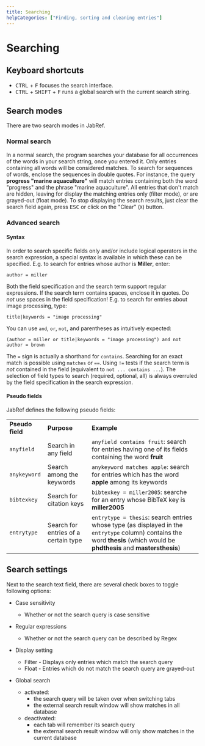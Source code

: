 ```yaml
---
title: Searching
helpCategories: ["Finding, sorting and cleaning entries"]
---
```


# Searching

## Keyboard shortcuts

- <kbd>CTRL</kbd> + <kbd>F</kbd> focuses the search interface.
- <kbd>CTRL</kbd> + <kbd>SHIFT</kbd> + <kbd>F</kbd> runs a global search with the current search string.

## Search modes

There are two search modes in JabRef.

### Normal search

In a normal search, the program searches your database for all occurrences of the words in your search string, once you entered it.
Only entries containing all words will be considered matches.
To search for sequences of words, enclose the sequences in double quotes.
For instance, the query **progress "marine aquaculture"** will match entries containing both the word "progress" and the phrase "marine aquaculture".
All entries that don't match are hidden, leaving for display the matching entries only (filter mode), or are grayed-out (float mode).
To stop displaying the search results, just clear the search field again, press <kbd>ESC</kbd> or click on the "Clear" (`X`) button.

### <a href="" id="advanced"></a>Advanced search

#### Syntax

In order to search specific fields only and/or include logical operators in the search expression, a special syntax is available in which these can be specified. E.g. to search for entries whose author is **Miller**, enter:

`author = miller`

Both the field specification and the search term support regular expressions.
If the search term contains spaces, enclose it in quotes.
Do *not* use spaces in the field specification!
E.g. to search for entries about image processing, type:

`title|keywords = "image processing"`

You can use `and`, `or`, `not`, and parentheses as intuitively expected:

`(author = miller or title|keywords = "image processing") and not author = brown`

The `=` sign is actually a shorthand for `contains`.
Searching for an exact match is possible using `matches` or `==`.
Using `!=` tests if the search term is *not* contained in the field (equivalent to `not ... contains ...`).
The selection of field types to search (required, optional, all) is always overruled by the field specification in the search expression.

#### Pseudo fields

JabRef defines the following pseudo fields:

|            |                |               |
|------------|----------------|---------------|
| **Pseudo field** | **Purpose** | **Example** |
|`anyfield`| Search in any field | `anyfield contains fruit`: search for entries having one of its fields containing the word **fruit** |
|`anykeyword`| Search among the keywords | `anykeyword matches apple`: search for entries which has the word **apple** among its keywords |
|`bibtexkey` | Search for citation keys | `bibtexkey = miller2005`: searche for an entry whose BibTeX key is **miller2005**|
|`entrytype`| Search for entries of a certain type |  `entrytype = thesis`: search entries whose type (as displayed in the `entrytype` column) contains the word **thesis** (which would be **phdthesis** and **mastersthesis**)|

## Search settings

Next to the search text field, there are several check boxes to toggle following options:

- Case sensitivity
  - Whether or not the search query is case sensitive

- Regular expressions
  - Whether or not the search query can be described by Regex

- Display setting
  - Filter - Displays only entries which match the search query
  - Float - Entries which do not match the search query are grayed-out

- Global search
  - activated:
    - the search query will be taken over when switching tabs
    - the external search result window will show matches in all database
  - deactivated:
    - each tab will remember its search query
    - the external search result window will only show matches in the current database
